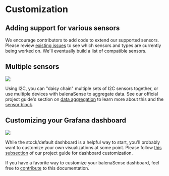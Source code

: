 # Customization

## Adding support for various sensors
We encourage contributors to add code to extend our supported sensors. Please review [existing issues](https://github.com/balena-labs-projects/balena-sense/issues) to see which sensors and types are currently being worked on. We'll eventually build a list of compatible sensors.

## Multiple sensors

![](https://assets.balena.io/blog-common/2021/07/sensev2-data.png)

Using I2C, you can "daisy chain" multiple sets of I2C sensors together, or use multiple devices with balenaSense to aggregate data. See our official project guide's section on [data aggregation](https://www.balena.io/blog/balenasense-v2-updated-temperature-pressure-and-humidity-monitoring-for-raspberry-pi/#data) to learn more about this and the [sensor block](https://github.com/balena-labs-projects/sensor).

## Customizing your Grafana dashboard

![](https://assets.balena.io/blog-common/2021/07/sensev2-grafana-4.png)

While the stock/default dashboard is a helpful way to start, you'll probably want to customize your own visualizations at some point. Please follow [this subsection](https://www.balena.io/blog/balenasense-v2-updated-temperature-pressure-and-humidity-monitoring-for-raspberry-pi/#dashboard) of our project guide for dashboard customization.

If you have a favorite way to customize your balenaSense dashboard, feel free to [contribute](../CONTRIBUTING) to this documentation.
